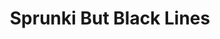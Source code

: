 ---
slug: sprunki-but-black-lines-2598
title: Sprunki But Black Lines
description: "Sprunki But Black Lines is an exciting online game. Play for free directly in your browser!"
icon: /images/popular_mods/Sprunki But Black Lines.png
url: https://wowtbc.net/sprunkin/sprunki-but-black-lines/index.html
previewImage: /images/popular_mods/Sprunki But Black Lines.png
type: popular mods

# SEO配置
seo:
  title: "Sprunki But Black Lines - Play Free Online Game | Fun Browser Games"
  description: "Sprunki But Black Lines - Play this fun online game for free in your browser. No download required!"
  ogImage: "/images/popular_mods/Sprunki But Black Lines.png"
  keywords: "sprunki-but-black-lines-2598, online game, browser game, free game, popular mods game, play online"

videoUrls:
  - https://www.youtube.com/embed/example1
  - https://www.youtube.com/embed/example2

whyPlay:
  title: "Why Play Sprunki But Black Lines?"
  items:
    - "Immersive Gameplay: Sprunki But Black Lines offers an engaging and immersive gaming experience that will keep you entertained for hours"
    - "Challenging Levels: Test your skills with increasingly difficult challenges and obstacles"
    - "Beautiful Graphics: Enjoy stunning visuals and smooth animations that bring the game world to life"
    - "Regular Updates: New content and features are added regularly to keep the game fresh and exciting"
    - "Free to Play: Experience all the fun without spending a penny"
    - "Community Features: Connect with other players, share strategies, and compete for high scores"
    - "Cross-Platform: Play on any device with a web browser, no downloads required"

features:
  title: "Key Features of Sprunki But Black Lines"
  image: "/images/popular_mods/Sprunki But Black Lines.png"
  items:
    - "Intuitive Controls: Easy to learn controls make Sprunki But Black Lines accessible for players of all skill levels"
    - "Multiple Game Modes: Enjoy various gameplay options that provide different challenges and experiences"
    - "Character Customization: Personalize your gaming experience with unique characters and items"
    - "Achievement System: Complete special tasks to earn rewards and recognition"
    - "Leaderboards: Compete with players worldwide and see who can achieve the highest scores"

characteristics:
  title: "Game Characteristics"
  image: "/images/popular_mods/Sprunki But Black Lines.png"
  items:
    - "Genre: Popular mods game with elements of strategy and skill"
    - "Difficulty: Suitable for both casual gamers and those seeking a challenge"
    - "Play Time: Quick sessions or extended gameplay, depending on your preference"
    - "Art Style: Vibrant and engaging visuals that enhance the gaming experience"
    - "Sound Design: Immersive audio that complements the gameplay perfectly"

info: "Sprunki But Black Lines is an exciting online game that offers players a unique and engaging gaming experience. With its intuitive controls, stunning visuals, and challenging gameplay, Sprunki But Black Lines provides hours of entertainment for players of all ages and skill levels. Whether you're looking for a quick gaming session during a break or an extended play session, Sprunki But Black Lines delivers an immersive experience that will keep you coming back for more. The game features multiple levels of increasing difficulty, ensuring that players are constantly challenged as they progress. With regular updates adding new content and features, Sprunki But Black Lines remains fresh and exciting, providing endless entertainment options for its growing community of players."

howToPlayIntro: "Welcome to Sprunki But Black Lines! This guide will walk you through the basics and help you master the game. Whether you're a beginner or looking to improve your skills, these tips and instructions will enhance your gaming experience."

howToPlaySteps:
  - title: "Getting Started"
    description: "Begin your Sprunki But Black Lines adventure by familiarizing yourself with the controls. Use your keyboard or mouse to navigate through the game interface. The tutorial will guide you through the basic mechanics and help you understand the objectives."
  - title: "Understanding the Objectives"
    description: "In Sprunki But Black Lines, your main goal is to progress through levels by completing specific objectives. Each level presents unique challenges that require different strategies and approaches."
  - title: "Mastering the Controls"
    description: "Practice using the controls to improve your precision and reaction time. Sprunki But Black Lines requires quick reflexes and strategic thinking to overcome obstacles and defeat opponents."
  - title: "Utilizing Power-ups"
    description: "Collect power-ups throughout the game to enhance your abilities and overcome difficult challenges. Each power-up offers unique advantages that can be crucial for success."
  - title: "Developing Strategies"
    description: "As you progress in Sprunki But Black Lines, develop effective strategies for different scenarios. Analyze patterns, anticipate challenges, and adapt your approach to maximize your performance."

faq:
  title: "Frequently Asked Questions about Sprunki But Black Lines"
  items:
    - question: "Is Sprunki But Black Lines free to play?"
      answer: "Yes, Sprunki But Black Lines is completely free to play directly in your web browser. No downloads or purchases are required to enjoy the full game experience."
    - question: "Can I play Sprunki But Black Lines on mobile devices?"
      answer: "Yes, Sprunki But Black Lines is optimized for both desktop and mobile play. You can enjoy the game on any device with a web browser and internet connection."
    - question: "Are there any in-game purchases?"
      answer: "While Sprunki But Black Lines is free to play, there may be optional in-game purchases available for cosmetic items or additional features that don't affect core gameplay."
    - question: "How often is Sprunki But Black Lines updated?"
      answer: "The developers regularly update Sprunki But Black Lines with new content, features, and improvements based on player feedback and game performance."
    - question: "Can I play Sprunki But Black Lines offline?"
      answer: "Currently, Sprunki But Black Lines requires an internet connection to play as it's a browser-based online game."
    - question: "Is Sprunki But Black Lines suitable for children?"
      answer: "Yes, Sprunki But Black Lines is designed to be family-friendly and suitable for players of all ages."
    - question: "How do I report bugs or issues?"
      answer: "If you encounter any problems while playing Sprunki But Black Lines, you can report them through the game's support page or contact the developers directly through their website."
    - question: "Still Have Questions?"
      answer: "If you have additional questions about Sprunki But Black Lines that aren't covered in this FAQ, please visit our support center or contact our customer service team for assistance."
---